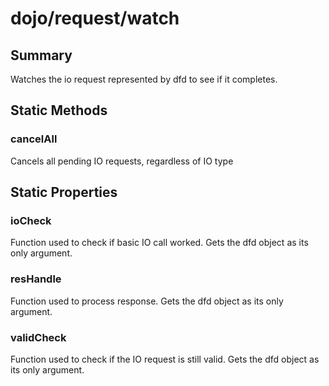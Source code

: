 # dojo/request/watch

## Summary

Watches the io request represented by dfd to see if it completes.
## Static Methods

### cancelAll
Cancels all pending IO requests, regardless of IO type

## Static Properties

### ioCheck
Function used to check if basic IO call worked. Gets the dfd
object as its only argument.

### resHandle
Function used to process response. Gets the dfd
object as its only argument.

### validCheck
Function used to check if the IO request is still valid. Gets the dfd
object as its only argument.

